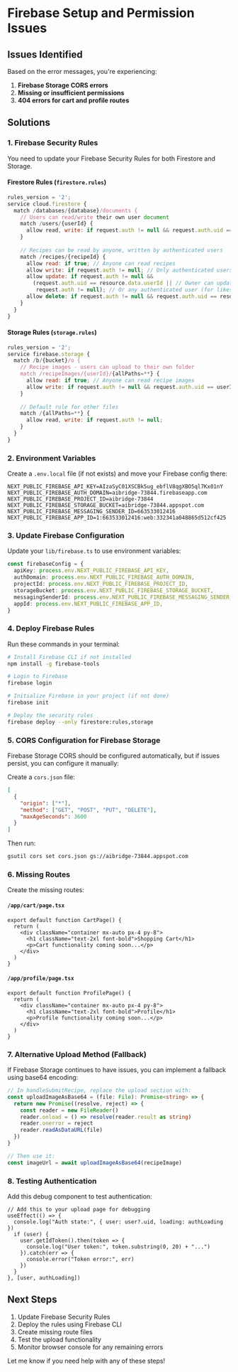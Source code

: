 # Firebase Setup and Permission Issues

## Issues Identified

Based on the error messages, you're experiencing:

1. **Firebase Storage CORS errors**
2. **Missing or insufficient permissions**
3. **404 errors for cart and profile routes**

## Solutions

### 1. Firebase Security Rules

You need to update your Firebase Security Rules for both Firestore and Storage.

#### Firestore Rules (`firestore.rules`)
```javascript
rules_version = '2';
service cloud.firestore {
  match /databases/{database}/documents {
    // Users can read/write their own user document
    match /users/{userId} {
      allow read, write: if request.auth != null && request.auth.uid == userId;
    }
    
    // Recipes can be read by anyone, written by authenticated users
    match /recipes/{recipeId} {
      allow read: if true; // Anyone can read recipes
      allow write: if request.auth != null; // Only authenticated users can write
      allow update: if request.auth != null && 
        (request.auth.uid == resource.data.userId || // Owner can update
         request.auth != null); // Or any authenticated user (for likes, etc.)
      allow delete: if request.auth != null && request.auth.uid == resource.data.userId;
    }
  }
}
```

#### Storage Rules (`storage.rules`)
```javascript
rules_version = '2';
service firebase.storage {
  match /b/{bucket}/o {
    // Recipe images - users can upload to their own folder
    match /recipeImages/{userId}/{allPaths=**} {
      allow read: if true; // Anyone can read recipe images
      allow write: if request.auth != null && request.auth.uid == userId;
    }
    
    // Default rule for other files
    match /{allPaths=**} {
      allow read, write: if request.auth != null;
    }
  }
}
```

### 2. Environment Variables

Create a `.env.local` file (if not exists) and move your Firebase config there:

```env
NEXT_PUBLIC_FIREBASE_API_KEY=AIzaSyC01XSCBk5ug_ebflV8qgXBO5ql7Kx01nY
NEXT_PUBLIC_FIREBASE_AUTH_DOMAIN=aibridge-73844.firebaseapp.com
NEXT_PUBLIC_FIREBASE_PROJECT_ID=aibridge-73844
NEXT_PUBLIC_FIREBASE_STORAGE_BUCKET=aibridge-73844.appspot.com
NEXT_PUBLIC_FIREBASE_MESSAGING_SENDER_ID=663533012416
NEXT_PUBLIC_FIREBASE_APP_ID=1:663533012416:web:332341a048865d512cf425
```

### 3. Update Firebase Configuration

Update your `lib/firebase.ts` to use environment variables:

```typescript
const firebaseConfig = {
  apiKey: process.env.NEXT_PUBLIC_FIREBASE_API_KEY,
  authDomain: process.env.NEXT_PUBLIC_FIREBASE_AUTH_DOMAIN,
  projectId: process.env.NEXT_PUBLIC_FIREBASE_PROJECT_ID,
  storageBucket: process.env.NEXT_PUBLIC_FIREBASE_STORAGE_BUCKET,
  messagingSenderId: process.env.NEXT_PUBLIC_FIREBASE_MESSAGING_SENDER_ID,
  appId: process.env.NEXT_PUBLIC_FIREBASE_APP_ID,
}
```

### 4. Deploy Firebase Rules

Run these commands in your terminal:

```bash
# Install Firebase CLI if not installed
npm install -g firebase-tools

# Login to Firebase
firebase login

# Initialize Firebase in your project (if not done)
firebase init

# Deploy the security rules
firebase deploy --only firestore:rules,storage
```

### 5. CORS Configuration for Firebase Storage

Firebase Storage CORS should be configured automatically, but if issues persist, you can configure it manually:

Create a `cors.json` file:
```json
[
  {
    "origin": ["*"],
    "method": ["GET", "POST", "PUT", "DELETE"],
    "maxAgeSeconds": 3600
  }
]
```

Then run:
```bash
gsutil cors set cors.json gs://aibridge-73844.appspot.com
```

### 6. Missing Routes

Create the missing routes:

#### `/app/cart/page.tsx`
```tsx
export default function CartPage() {
  return (
    <div className="container mx-auto px-4 py-8">
      <h1 className="text-2xl font-bold">Shopping Cart</h1>
      <p>Cart functionality coming soon...</p>
    </div>
  )
}
```

#### `/app/profile/page.tsx`
```tsx
export default function ProfilePage() {
  return (
    <div className="container mx-auto px-4 py-8">
      <h1 className="text-2xl font-bold">Profile</h1>
      <p>Profile functionality coming soon...</p>
    </div>
  )
}
```

### 7. Alternative Upload Method (Fallback)

If Firebase Storage continues to have issues, you can implement a fallback using base64 encoding:

```typescript
// In handleSubmitRecipe, replace the upload section with:
const uploadImageAsBase64 = (file: File): Promise<string> => {
  return new Promise((resolve, reject) => {
    const reader = new FileReader()
    reader.onload = () => resolve(reader.result as string)
    reader.onerror = reject
    reader.readAsDataURL(file)
  })
}

// Then use it:
const imageUrl = await uploadImageAsBase64(recipeImage)
```

### 8. Testing Authentication

Add this debug component to test authentication:

```tsx
// Add this to your upload page for debugging
useEffect(() => {
  console.log("Auth state:", { user: user?.uid, loading: authLoading })
  if (user) {
    user.getIdToken().then(token => {
      console.log("User token:", token.substring(0, 20) + "...")
    }).catch(err => {
      console.error("Token error:", err)
    })
  }
}, [user, authLoading])
```

## Next Steps

1. Update Firebase Security Rules
2. Deploy the rules using Firebase CLI
3. Create missing route files
4. Test the upload functionality
5. Monitor browser console for any remaining errors

Let me know if you need help with any of these steps!
